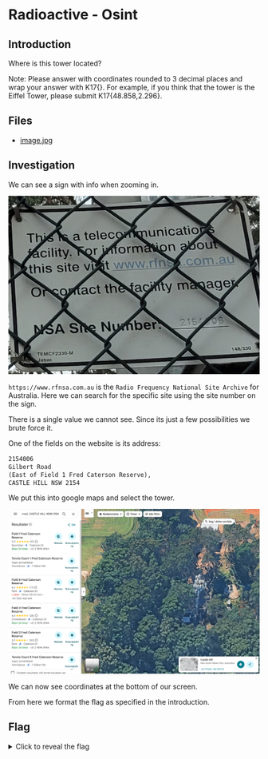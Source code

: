 # Radioactive - Osint
## Introduction
Where is this tower located?

Note: Please answer with coordinates rounded to 3 decimal places and wrap your answer with K17{}. For example, if you think that the tower is the Eiffel Tower, please submit K17{48.858,2.296}.

## Files
* [image.jpg](image.jpg)

## Investigation
We can see a sign with info when zooming in.

![sign.png](sign.png)

`https://www.rfnsa.com.au` is the `Radio Frequency National Site Archive` for Australia. Here we can search for the specific site using the site number on the sign. 

There is a single value we cannot see. Since its just a few possibilities we brute force it.

One of the fields on the website is its address:

```text
2154006
Gilbert Road
(East of Field 1 Fred Caterson Reserve),
CASTLE HILL NSW 2154
```

We put this into google maps and select the tower.

![google_maps.png](google_maps.png)

We can now see coordinates at the bottom of our screen.

From here we format the flag as specified in the introduction.

## Flag
<details>
<summary>Click to reveal the flag</summary>

```text
K17{-33.717,150.987}
```